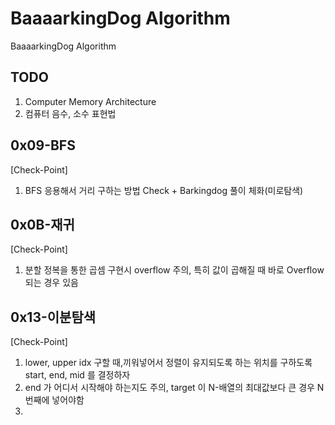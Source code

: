 # BaaaarkingDog Algorithm
BaaaarkingDog Algorithm

## TODO
1. Computer Memory Architecture
2. 컴퓨터 음수, 소수 표현법

## 0x09-BFS
[Check-Point]
1. BFS 응용해서 거리 구하는 방법 Check + Barkingdog 풀이 체화(미로탐색)

## 0x0B-재귀
[Check-Point]
1. 분할 정복을 통한 곱셈 구현시 overflow 주의, 특히 값이 곱해질 때 바로 Overflow 되는 경우 있음

## 0x13-이분탐색
[Check-Point]
1. lower, upper idx 구할 때,끼워넣어서 정렬이 유지되도록 하는 위치를 구하도록 start, end, mid 를 결정하자
2. end 가 어디서 시작해야 하는지도 주의, target 이 N-배열의 최대값보다 큰 경우 N 번째에 넣어야함
3. 

